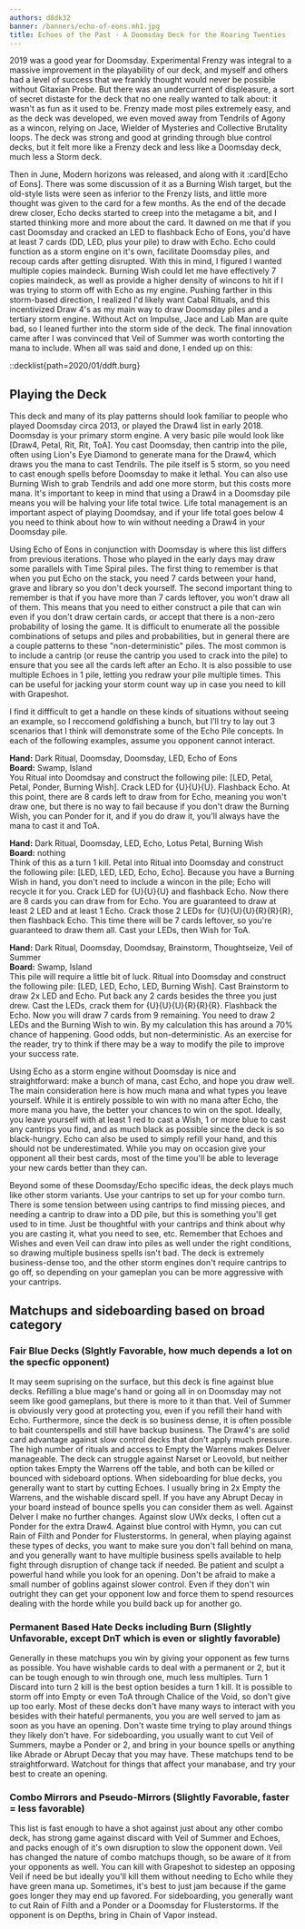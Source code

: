 ```yaml
---
authors: d8dk32
banner: /banners/echo-of-eons.mh1.jpg
title: Echoes of the Past - A Doomsday Deck for the Roaring Twenties
---
```


2019 was a good year for Doomsday. Experimental Frenzy was integral to a massive
improvement in the playability of our deck, and myself and others had a level of
success that we frankly thought would never be possible without Gitaxian Probe.
But there was an undercurrent of displeasure, a sort of secret distaste for the
deck that no one really wanted to talk about: it wasn't as fun as it used to be.
Frenzy made most piles extremely easy, and as the deck was developed, we even
moved away from Tendrils of Agony as a wincon, relying on Jace, Wielder of
Mysteries and Collective Brutality loops. The deck was strong and good at
grinding through blue control decks, but it felt more like a Frenzy deck and
less like a Doomsday deck, much less a Storm deck.

Then in June, Modern horizons was released, and along with it :card[Echo of
Eons]. There was some discussion of it as a Burning Wish target, but the
old-style lists were seen as inferior to the Frenzy lists, and little more
thought was given to the card for a few months. As the end of the decade drew
closer, Echo decks started to creep into the metagame a bit, and I started
thinking more and more about the card. It dawned on me that if you cast Doomsday
and cracked an LED to flashback Echo of Eons, you'd have at least 7 cards (DD,
LED, plus your pile) to draw with Echo. Echo could function as a storm engine on
it's own, facilitate Doomsday piles, and recoup cards after getting disrupted.
With this in mind, I figured I wanted multiple copies maindeck. Burning Wish
could let me have effectively 7 copies maindeck, as well as provide a higher
density of wincons to hit if I was trying to storm off with Echo as my engine.
Pushing farther in this storm-based direction, I realized I'd likely want Cabal
Rituals, and this incentivized Draw 4's as my main way to draw Doomsday piles
and a tertiary storm engine. Without Act on Impulse, Jace and Lab Man are quite
bad, so I leaned further into the storm side of the deck. The final innovation
came after I was convinced that Veil of Summer was worth contorting the mana to
include. When all was said and done, I ended up on this:

::decklist{path=2020/01/ddft.burg}

## Playing the Deck

This deck and many of its play patterns should look familiar to people who
played Doomsday circa 2013, or played the Draw4 list in early 2018. Doomsday is
your primary storm engine. A very basic pile would look like \[Draw4, Petal,
Rit, Rit, ToA\]. You cast Doomsday, then cantrip into the pile, often using
Lion's Eye Diamond to generate mana for the Draw4, which draws you the mana to
cast Tendrils. The pile itself is 5 storm, so you need to cast enough spells
before Doomsday to make it lethal. You can also use Burning Wish to grab
Tendrils and add one more storm, but this costs more mana. It's important to
keep in mind that using a Draw4 in a Doomsday pile means you will be halving
your life total twice. Life total management is an important aspect of playing
Doomdsay, and if your life total goes below 4 you need to think about how to win
without needing a Draw4 in your Doomsday pile.

Using Echo of Eons in conjunction with Doomsday is where this list differs from
previous iterations. Those who played in the early days may draw some parallels
with Time Spiral piles. The first thing to remember is that when you put Echo on
the stack, you need 7 cards between your hand, grave and library so you don't
deck yourself. The second important thing to remember is that if you have more
than 7 cards leftover, you won't draw all of them. This means that you need to
either construct a pile that can win even if you don't draw certain cards, or
accept that there is a non-zero probability of losing the game. It is difficult
to enumerate all the possible combinations of setups and piles and
probabilities, but in general there are a couple patterns to these
"non-deterministic" piles. The most common is to include a cantrip (or reuse the
cantrip you used to crack into the pile) to ensure that you see all the cards
left after an Echo. It is also possible to use multiple Echoes in 1 pile,
letting you redraw your pile multiple times. This can be useful for jacking your
storm count way up in case you need to kill with Grapeshot.

I find it diffficult to get a handle on these kinds of situations without seeing
an example, so I reccomend goldfishing a bunch, but I'll try to lay out 3
scenarios that I think will demonstrate some of the Echo Pile concepts. In each
of the following examples, assume you opponent cannot interact.

**Hand:** Dark Ritual, Doomsday, Doomsday, LED, Echo of Eons  
**Board:** Swamp, Island  
You Ritual into Doomdsay and construct the following pile: \[LED, Petal, Petal,
Ponder, Burning Wish\]. Crack LED for {U}{U}{U}. Flashback Echo. At this point,
there are 8 cards left to draw from for Echo, meaning you won't draw one, but
there is no way to fail because if you don't draw the Burning Wish, you can
Ponder for it, and if you do draw it, you'll always have the mana to cast it and
ToA.

**Hand:** Dark Ritual, Doomsday, LED, Echo, Lotus Petal, Burning Wish  
**Board:** nothing  
Think of this as a turn 1 kill. Petal into Ritual into Doomsday and construct
the following pile: \[LED, LED, LED, Echo, Echo\]. Because you have a Burning
Wish in hand, you don't need to include a wincon in the pile; Echo will recycle
it for you. Crack LED for {U}{U}{U} and flashback Echo. Now there are 8 cards
you can draw from for Echo. You are guaranteed to draw at least 2 LED and at
least 1 Echo. Crack those 2 LEDs for {U}{U}{U}{R}{R}{R}, then flashback Echo.
This time there will be 7 cards leftover, so you're guaranteed to draw them all.
Cast your LEDs, then Wish for ToA.

**Hand:** Dark Ritual, Doomsday, Doomdsay, Brainstorm, Thoughtseize, Veil of Summer  
**Board:** Swamp, Island  
This pile will require a little bit of luck. Ritual into Doomsday and construct
the following pile: \[LED, LED, Echo, LED, Burning Wish\]. Cast Brainstorm to
draw 2x LED and Echo. Put back any 2 cards besides the three you just drew. Cast
the LEDs, crack them for {U}{U}{U}{R}{R}{R}. Flashback the Echo. Now you will
draw 7 cards from 9 remaining. You need to draw 2 LEDs and the Burning Wish to
win. By my calculation this has around a 70% chance of happening. Good odds, but
non-deterministic. As an exercise for the reader, try to think if there may be a
way to modify the pile to improve your success rate.

Using Echo as a storm engine without Doomsday is nice and straightforward: make
a bunch of mana, cast Echo, and hope you draw well. The main consideration here
is how much mana and what types you leave yourself. While it is entirely
possible to win with no mana after Echo, the more mana you have, the better your
chances to win on the spot. Ideally, you leave yourself with at least 1 red to
cast a Wish, 1 or more blue to cast any cantrips you find, and as much black as
possible since the deck is so black-hungry. Echo can also be used to simply
refill your hand, and this should not be underestimated. While you may on
occasion give your opponent all their best cards, most of the time you'll be
able to leverage your new cards better than they can.

Beyond some of these Doomsday/Echo specific ideas, the deck plays much like
other storm variants. Use your cantrips to set up for your combo turn. There is
some tension between using cantrips to find missing pieces, and needing a
cantrip to draw into a DD pile, but this is something you'll get used to in
time. Just be thoughtful with your cantrips and think about why you are casting
it, what you need to see, etc. Remember that Echoes and Wishes and even Veil can
draw into piles as well under the right conditions, so drawing multiple business
spells isn't bad. The deck is extremely business-dense too, and the other storm
engines don't require cantrips to go off, so depending on your gameplan you can
be more aggressive with your cantrips.

## Matchups and sideboarding based on broad category

### Fair Blue Decks (Slghtly Favorable, how much depends a lot on the specfic opponent)

It may seem suprising on the surface, but this deck is fine against blue decks.
Refilling a blue mage's hand or going all in on Doomsday may not seem like good
gameplans, but there is more to it than that. Veil of Summer is obviously very
good at protecting you, even if you refill their hand with Echo. Furthermore,
since the deck is so business dense, it is often possible to bait counterspells
and still have backup business. The Draw4's are solid card advantage against
slow control decks that don't apply much pressure. The high number of rituals
and access to Empty the Warrens makes Delver manageable. The deck can struggle
against Narset or Leovold, but neither option takes Empty the Warrens off the
table, and both can be killed or bounced with sideboard options. When
sideboarding for blue decks, you generally want to start by cutting Echoes. I
usually bring in 2x Empty the Warrens, and the wishable discard spell. If you
have any Abrupt Decay in your board instead of bounce spells you can consider
them as well. Against Delver I make no further changes. Against slow UWx decks,
I often cut a Ponder for the extra Draw4. Against blue control with Hymn, you
can cut Rain of Filth and Ponder for Flusterstorms. In general, when playing
against these types of decks, you want to make sure you don't fall behind on
mana, and you generally want to have multiple business spells available to help
fight through disruption of change tack if needed. Be patient and sculpt a
powerful hand while you look for an opening. Don't be afraid to make a small
number of goblins against slower control. Even if they don't win outright they
can get your opponent low and force them to spend resources dealing with the
horde while you build back up for another go.

### Permanent Based Hate Decks including Burn (Slightly Unfavorable, except DnT which is even or slightly favorable)

Generally in these matchups you win by giving your opponent as few turns as
possible. You have wishable cards to deal with a permanent or 2, but it can be
tough enough to win through one, much less multiples. Turn 1 Discard into turn 2
kill is the best option besides a turn 1 kill. It is possible to storm off into
Empty or even ToA through Chalice of the Void, so don't give up too early. Most
of these decks don't have many ways to interact with you besides with their
hateful permanents, you you are well served to jam as soon as you have an
opening. Don't waste time trying to play around things they likely don't have.
For sideboarding, you usually want to cut Veil of Summers, maybe a Ponder or 2,
and bring in your bounce spells or anything like Abrade or Abrupt Decay that you
may have. These matchups tend to be straightforward. Watchout for things that
affect your manabase, and try your best to create an opening.

### Combo Mirrors and Pseudo-Mirrors (Slightly Favorable, faster = less favorable)

This list is fast enough to have a shot against just about any other combo deck,
has strong game against discard with Veil of Summer and Echoes, and packs enough
of it's own disruption to slow the opponent down. Veil has changed the nature of
combo matchups though, so be aware of it from your opponents as well. You can
kill with Grapeshot to sidestep an opposing Veil if need be but ideally you'll
kill them without needing to Echo while they have green mana up. Sometimes, it's
best to just jam because if the game goes longer they may end up favored. For
sideboarding, you generally want to cut Rain of Filth and a Ponder or a Doomsday
for Flusterstorms. If the opponent is on Depths, bring in Chain of Vapor
instead.
